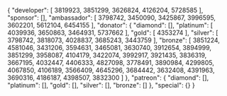 {
    "developer": [
        3819923,
        3851299,
        3626824,
        4126204,
        5728585
    ],
    "sponsor": [],
    "ambassador": [
        3798742,
        3450090,
        3425867,
        3996595,
        3602201,
        5612104,
        6454155
    ],
    "donator": {
        "diamond": [],
        "platinum": [
            4039936,
            3650863,
            3464931,
            5737662
        ],
        "gold": [
            4353274
        ],
        "silver": [
            3798742,
            3818073,
            4028837,
            3685243,
            3443759
        ],
        "bronze": [
            3851224,
            4581046,
            3431206,
            3594631,
            3465081,
            3630740,
            3912654,
            3894999,
            3851299,
            3958087,
            4104179,
            3422074,
            3992917,
            3921435,
            3836319,
            3667195,
            4032447,
            4406333,
            4827098,
            3778491,
            3890984,
            4299805,
            4067850,
            4106189,
            3566409,
            4645296,
            3684442,
            3632408,
            4391963,
            3690316,
            4186187,
            4398507,
            3832300
        ]
    },
    "patreon": {
        "diamond": [],
        "platinum": [],
        "gold": [],
        "silver": [],
        "bronze": []
    },
    "special": {}
}
